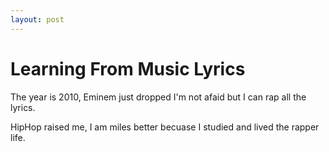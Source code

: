 ```yaml
---
layout: post
---
```


# Learning From Music Lyrics

The year is 2010, Eminem just dropped I'm not afaid but I can rap all the lyrics. 

HipHop raised me, I am miles better becuase I studied and lived the rapper life.
